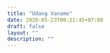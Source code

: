 ```yaml
---
title: "Udang Vaname"
date: 2020-05-23T00:21:45+07:00
draft: false
layout: ""
description: ""
---
```


